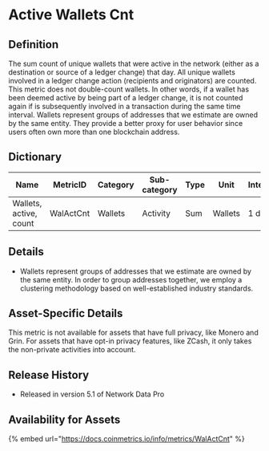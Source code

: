 # Active Wallets Cnt

## **Definition**

The sum count of unique wallets that were active in the network (either as a destination or source of a ledger change) that day. All unique wallets involved in a ledger change action (recipients and originators) are counted. This metric does not double-count wallets. In other words, if a wallet has been deemed active by being part of a ledger change, it is not counted again if is subsequently involved in a transaction during the same time interval. Wallets represent groups of addresses that we estimate are owned by the same entity. They provide a better proxy for user behavior since users often own more than one blockchain address.

## **Dictionary**

| Name                   | **MetricID** | **Category** | **Sub-category** | **Type** | **Unit** | **Interval** |
| ---------------------- | ------------ | ------------ | ---------------- | -------- | -------- | ------------ |
| Wallets, active, count | WalActCnt    | Wallets      | Activity         | Sum      | Wallets  | 1 day        |

## **Details**

* Wallets represent groups of addresses that we estimate are owned by the same entity. In order to group addresses together, we employ a clustering methodology based on well-established industry standards.

## **Asset-Specific Details**

This metric is not available for assets that have full privacy, like Monero and Grin. For assets that have opt-in privacy features, like ZCash, it only takes the non-private activities into account.

## **Release History**

* Released in version 5.1 of Network Data Pro

## Availability for Assets

{% embed url="https://docs.coinmetrics.io/info/metrics/WalActCnt" %}



